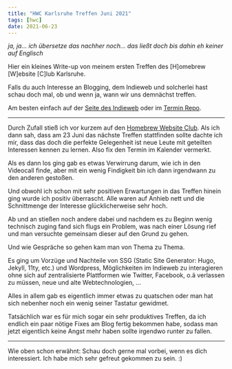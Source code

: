 ```yaml
---
title: "HWC Karlsruhe Treffen Juni 2021"
tags: [hwc]
date: 2021-06-23
---
```


_ja, ja... ich übersetze das nachher noch... das ließt doch bis dahin eh keiner auf Englisch_

Hier ein kleines Write-up von meinem ersten Treffen des [H]omebrew [W]ebsite [C]lub Karlsruhe.

Falls du auch Interesse an Blogging, dem Indieweb und solcherlei hast schau doch mal, ob und wenn ja, wann wir uns demnächst treffen.

Am besten einfach auf der [Seite des Indieweb](https://indieweb.org/Homebrew_Website_Club#.F0.9F.94.BA_Karlsruhe) oder im [Termin Repo](https://github.com/hwc-ka/dates).

---

Durch Zufall stieß ich vor kurzem auf den [Homebrew Website Club](https://indieweb.org/Homebrew_Website_Club). Als ich dann sah, dass am 23 Juni das nächste Treffen stattfinden sollte dachte ich mir, dass das doch die perfekte Gelegenheit ist neue Leute mit geteilten Interessen kennen zu lernen.
Also fix den Termin im Kalender vermerkt.

Als es dann los ging gab es etwas Verwirrung darum, wie ich in den Videocall finde, aber mit ein wenig Findigkeit bin ich dann irgendwann zu den anderen gestoßen.

Und obwohl ich schon mit sehr positiven Erwartungen in das Treffen hinein ging wurde ich positiv überrascht.
Alle waren auf Anhieb nett und die Schnittmenge der Interesse glücklicherweise sehr hoch.

Ab und an stießen noch andere dabei und nachdem es zu Beginn wenig technisch zuging fand sich flugs ein Problem, was nach einer Lösung rief und man versuchte gemeinsam dieser auf den Grund zu gehen.

Und wie Gespräche so gehen kam man von Thema zu Thema.

Es ging um Vorzüge und Nachteile von SSG (Static Site Generator: Hugo, Jekyll, 11ty, etc.) und Wordpress, Möglichkeiten im Indieweb zu interagieren ohne sich auf zentralisierte Plattformen wie Twitter, Facebook, o.ä verlassen zu müssen, neue und alte Webtechnologien, ...

Alles in allem gab es eigentlich immer etwas zu quatschen oder man hat sich nebenher noch ein wenig seiner Tastatur gewidmet.

Tatsächlich war es für mich sogar ein sehr produktives Treffen, da ich endlich ein paar nötige Fixes am Blog fertig bekommen habe, sodass man jetzt eigentlich keine Angst mehr haben sollte irgendwo runter zu fallen.

---

Wie oben schon erwähnt: Schau doch gerne mal vorbei, wenn es dich interessiert. Ich habe mich sehr gefreut gekommen zu sein. :)


